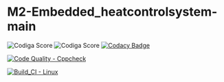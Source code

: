 # M2-Embedded_heatcontrolsystem-main

![Codiga Score](https://api.codiga.io/project/33062/score/svg)
![Codiga Score](https://api.codiga.io/project/33062/status/svg)
[![Codacy Badge](https://app.codacy.com/project/badge/Grade/172fc98013714522a421a58eb4728f6f)](https://www.codacy.com/gh/VedaHarini/M2-Embedded_heatcontrolsystem-main/dashboard?utm_source=github.com&amp;utm_medium=referral&amp;utm_content=VedaHarini/M2-Embedded_heatcontrolsystem-main&amp;utm_campaign=Badge_Grade)

[![Code Quality - Cppcheck](https://github.com/VedaHarini/M2-Embedded_heatcontrolsystem-main/actions/workflows/c-cpp.yml/badge.svg)](https://github.com/VedaHarini/M2-Embedded_heatcontrolsystem-main/actions/workflows/c-cpp.yml)

[![Build_CI - Linux](https://github.com/VedaHarini/M2-Embedded_heatcontrolsystem-main/actions/workflows/Linux.yml/badge.svg)](https://github.com/VedaHarini/M2-Embedded_heatcontrolsystem-main/actions/workflows/Linux.yml)
